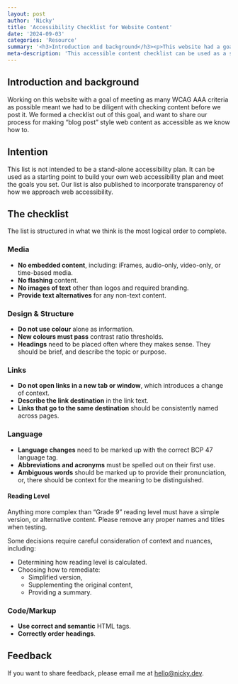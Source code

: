 ```yaml
---
layout: post
author: 'Nicky'
title: 'Accessibility Checklist for Website Content'
date: '2024-09-03'
categories: 'Resource'
summary: '<h3>Introduction and background</h3><p>This website had a goal of meeting as many WCAG AAA criteria as possible. That means we have to check all content before we post. We made a checklist to help us know what to check each time.<p>We want to share our process for making blog post content accessible. As accessible as we know how to, anyway.<h3>Intention</h3><p>This checklist should not be used by itself as an accessibility plan. It can be used to build your own web accessibility plan.<p>Another reason this checklist is published, is to be clear. We want to explain how we approach one part of web accessibility.<h3>Feedback</h3><p>If you want to share feedback, please email me at hello@nicky.dev.<h3>Checklist</h3><p>The original article’s checklist has been written to be as simple as possible. Some really specific words must be used and cannot be changed.</p><p><a href="#the-checklist">Read the checklist</a>.</p>'
meta-description: 'This accessible content checklist can be used as a starting point to build your own web accessibility plan and meet the goals you set.'
---
```


## Introduction and background

Working on this website with a goal of meeting as many WCAG AAA criteria as possible meant we had to be diligent with checking content before we post it. We formed a checklist out of this goal, and want to share our process for making “blog post” style web content as accessible as we know how to. 

## Intention

This list is not intended to be a stand-alone accessibility plan. It can be used as a starting point to build your own web accessibility plan and meet the goals you set. Our list is also published to incorporate transparency of how we approach web accessibility. 

## The checklist

The list is structured in what we think is the most logical order to complete.

### Media

- **No embedded content**, including: iFrames, audio-only, video-only, or time-based media.
- **No flashing** content.
- **No images of text** other than logos and required branding.
- **Provide text alternatives** for any non-text content.

### Design & Structure

- **Do not use colour** alone as information.
- **New colours must pass** contrast ratio thresholds.
- **Headings** need to be placed often where they makes sense. They should be brief, and describe the topic or purpose.

### Links

- **Do not open links in a new tab or window**, which introduces a change of context.
- **Describe the link destination** in the link text.
- **Links that go to the same destination** should be consistently named across pages.

### Language

- **Language changes** need to be marked up with the correct BCP 47 language tag.
- **Abbreviations and acronyms** must be spelled out on their first use.
- **Ambiguous words** should be marked up to provide their pronunciation, or, there should be context for the meaning to be distinguished.

#### Reading Level

Anything more complex than “Grade 9” reading level must have a simple version, or alternative content. Please remove any proper names and titles when testing. 

Some decisions require careful consideration of context and nuances, including:

- Determining how reading level is calculated.
- Choosing how to remediate:
    - Simplified version,
    - Supplementing the original content,
    - Providing a summary.

### Code/Markup

- **Use correct and semantic** HTML tags.
- **Correctly order headings**.

## Feedback

If you want to share feedback, please email me at hello@nicky.dev.